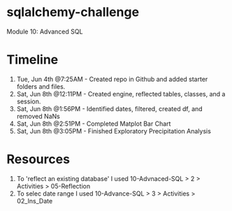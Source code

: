 # sqlalchemy-challenge
Module 10: Advanced SQL


# Timeline
1. Tue, Jun 4th @7:25AM - Created repo in Github and added starter folders and files.
2. Sat, Jun 8th @12:11PM - Created engine, reflected tables, classes, and a session.
3. Sat, Jun 8th @1:56PM - Identified dates, filtered, created df, and removed NaNs
4. Sat, Jun 8th @2:51PM - Completed Matplot Bar Chart
5. Sat, Jun 8th @3:05PM - Finished Exploratory Precipitation Analysis

# Resources
1. To 'reflect an existing database' I used 10-Advnaced-SQL > 2 > Activities > 05-Reflection
2. To selec date range I used 10-Advance-SQL > 3 > Activities > 02_Ins_Date 